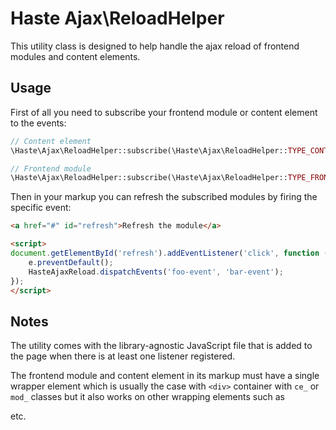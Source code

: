 # Haste Ajax\ReloadHelper

This utility class is designed to help handle the ajax reload of frontend modules and content elements.  


## Usage

First of all you need to subscribe your frontend module or content element to the events: 

```php
// Content element
\Haste\Ajax\ReloadHelper::subscribe(\Haste\Ajax\ReloadHelper::TYPE_CONTENT_ELEMENT, $this->id, ['foo-event']);

// Frontend module
\Haste\Ajax\ReloadHelper::subscribe(\Haste\Ajax\ReloadHelper::TYPE_FRONTEND_MODULE, $this->id, ['bar-event']);
```

Then in your markup you can refresh the subscribed modules by firing the specific event:

```html
<a href="#" id="refresh">Refresh the module</a>

<script>
document.getElementById('refresh').addEventListener('click', function (e) {
    e.preventDefault();
    HasteAjaxReload.dispatchEvents('foo-event', 'bar-event');
});
</script>
```


## Notes

The utility comes with the library-agnostic JavaScript file that is added to the page
when there is at least one listener registered. 

The frontend module and content element in its markup must have a single wrapper element
which is usually the case with ```<div>``` container with ```ce_``` or ```mod_``` classes
but it also works on other wrapping elements such as <section> etc.
